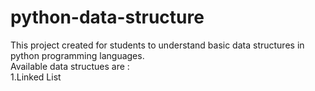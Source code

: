 # python-data-structure

This project created for students to understand basic data structures in python programming languages.<br/>
Available data structues are : <br/>
1.Linked List

